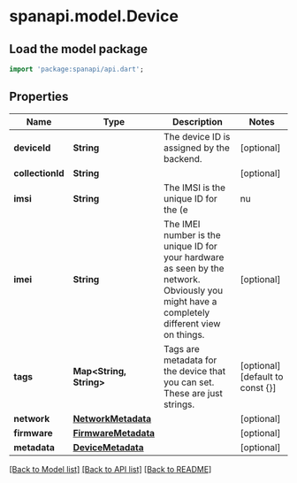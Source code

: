 # spanapi.model.Device

## Load the model package
```dart
import 'package:spanapi/api.dart';
```

## Properties
Name | Type | Description | Notes
------------ | ------------- | ------------- | -------------
**deviceId** | **String** | The device ID is assigned by the backend. | [optional] 
**collectionId** | **String** |  | [optional] 
**imsi** | **String** | The IMSI is the unique ID for the (e|nu|whatever)SIM card on your device. This is the primary identifier for your device on the network. | [optional] 
**imei** | **String** | The IMEI number is the unique ID for your hardware as seen by the network. Obviously you might have a completely different view on things. | [optional] 
**tags** | **Map<String, String>** | Tags are metadata for the device that you can set. These are just strings. | [optional] [default to const {}]
**network** | [**NetworkMetadata**](NetworkMetadata.md) |  | [optional] 
**firmware** | [**FirmwareMetadata**](FirmwareMetadata.md) |  | [optional] 
**metadata** | [**DeviceMetadata**](DeviceMetadata.md) |  | [optional] 

[[Back to Model list]](../README.md#documentation-for-models) [[Back to API list]](../README.md#documentation-for-api-endpoints) [[Back to README]](../README.md)



